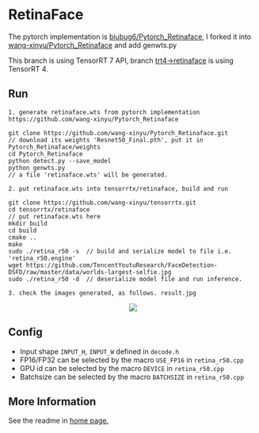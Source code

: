 # RetinaFace

 The pytorch implementation is [biubug6/Pytorch_Retinaface](https://github.com/biubug6/Pytorch_Retinaface), I forked it into 
[wang-xinyu/Pytorch_Retinaface](https://github.com/wang-xinyu/Pytorch_Retinaface) and add genwts.py

This branch is using TensorRT 7 API, branch [trt4->retinaface](https://github.com/wang-xinyu/tensorrtx/tree/trt4/retinaface) is using TensorRT 4.

## Run

```
1. generate retinaface.wts from pytorch implementation https://github.com/wang-xinyu/Pytorch_Retinaface

git clone https://github.com/wang-xinyu/Pytorch_Retinaface.git
// download its weights 'Resnet50_Final.pth', put it in Pytorch_Retinaface/weights
cd Pytorch_Retinaface
python detect.py --save_model
python genwts.py
// a file 'retinaface.wts' will be generated.

2. put retinaface.wts into tensorrtx/retinaface, build and run

git clone https://github.com/wang-xinyu/tensorrtx.git
cd tensorrtx/retinaface
// put retinaface.wts here
mkdir build
cd build
cmake ..
make
sudo ./retina_r50 -s  // build and serialize model to file i.e. 'retina_r50.engine'
wget https://github.com/TencentYoutuResearch/FaceDetection-DSFD/raw/master/data/worlds-largest-selfie.jpg
sudo ./retina_r50 -d  // deserialize model file and run inference.

3. check the images generated, as follows. result.jpg
```

<p align="center">
<img src="https://user-images.githubusercontent.com/15235574/78901890-9077fb80-7aab-11ea-94f1-237f51fcc347.jpg">
</p>

## Config

- Input shape `INPUT_H`, `INPUT_W` defined in `decode.h`
- FP16/FP32 can be selected by the macro `USE_FP16` in `retina_r50.cpp`
- GPU id can be selected by the macro `DEVICE` in `retina_r50.cpp`
- Batchsize can be selected by the macro `BATCHSIZE` in `retina_r50.cpp`

## More Information

See the readme in [home page.](https://github.com/wang-xinyu/tensorrtx)
